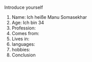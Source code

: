 Introduce yourself
1.  Name: Ich heiße Manu Somasekhar
2. Age: Ich bin 34
3. Profession:
4. Comes from:
5. Lives in:
6. languages:
7. hobbies:
8. Conclusion
